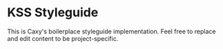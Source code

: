 # KSS Styleguide

This is Caxy's boilerplace styleguide implementation. Feel free to replace and edit content to be project-specific.